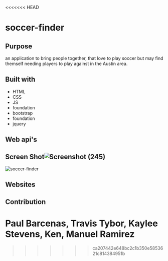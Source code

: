 <<<<<<< HEAD
# soccer-finder

## Purpose 
an application to bring people together, that love to play soccer but may find themself needing players to play against in the Austin area.
## Built with 
* HTML
* CSS
* JS
* foundation
* bootstrap
* foundation
* jquery
## Web api's

## Screen Shot![Screenshot (245)](https://user-images.githubusercontent.com/77369211/134783907-3e9c9250-6363-41b7-b2a5-5b3f0872dfc8.png)

![soccer-finder](assets/images/.png)
## Websites

## Contribution
Paul Barcenas, Travis Tybor, Kaylee Stevens, Ken, Manuel Ramirez
=======

>>>>>>> ca207442e648bc2c1b350e5853621c814384951b
